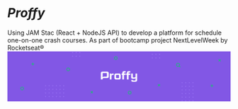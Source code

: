 # _Proffy_ 

Using JAM Stac (React + NodeJS API) to develop a platform for schedule one-on-one crash courses. As part of bootcamp project NextLevelWeek by Rocketseat®
![](https://github.com/thiagojacinto/nextLevelWeek-ProffyApp/blob/master/web/src/assets/images/Pattern.png)
